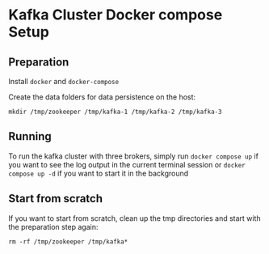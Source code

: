 # Kafka Cluster Docker compose Setup
## Preparation
Install `docker` and `docker-compose`

Create the data folders for data persistence on the host:

`mkdir /tmp/zookeeper /tmp/kafka-1 /tmp/kafka-2 /tmp/kafka-3`

## Running
To run the kafka cluster with three brokers, simply run 
`docker compose up` if you want to see the log output in the current terminal session
 or `docker compose up -d` if you want to start it in the background

## Start from scratch
If you want to start from scratch, clean up the tmp directories and start with the preparation step again:

`rm -rf /tmp/zookeeper /tmp/kafka*`
